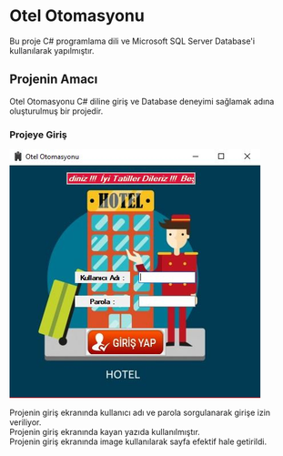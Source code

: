 # Otel Otomasyonu <br/>
Bu proje C# programlama dili ve Microsoft SQL Server Database'i kullanılarak yapılmıştır. <br/>
## Projenin Amacı <br/>
Otel Otomasyonu C# diline giriş ve Database deneyimi sağlamak adına oluşturulmuş bir projedir.<br/>

### Projeye Giriş <br/>

![Home](https://github.com/halilozel1903/OtelOtomasyonu/blob/master/home.JPG?raw=true) <br/>

Projenin giriş ekranında kullanıcı adı ve parola sorgulanarak girişe izin veriliyor.<br/>
Projenin giriş ekranında kayan yazıda kullanılmıştır.<br/>
Projenin giriş ekranında image kullanılarak sayfa efektif hale getirildi.<br/>


